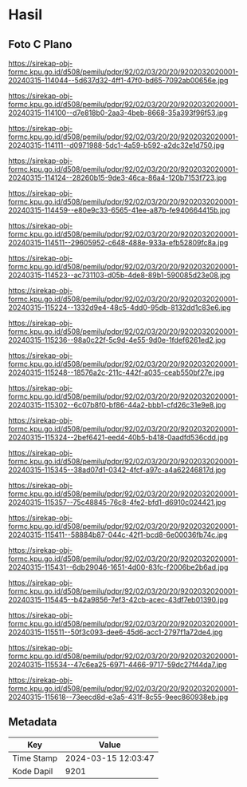 # Hasil

## Foto C Plano

https://sirekap-obj-formc.kpu.go.id/d508/pemilu/pdpr/92/02/03/20/20/9202032020001-20240315-114044--5d637d32-4ff1-47f0-bd65-7092ab00656e.jpg

https://sirekap-obj-formc.kpu.go.id/d508/pemilu/pdpr/92/02/03/20/20/9202032020001-20240315-114100--d7e818b0-2aa3-4beb-8668-35a393f96f53.jpg

https://sirekap-obj-formc.kpu.go.id/d508/pemilu/pdpr/92/02/03/20/20/9202032020001-20240315-114111--d0971988-5dc1-4a59-b592-a2dc32e1d750.jpg

https://sirekap-obj-formc.kpu.go.id/d508/pemilu/pdpr/92/02/03/20/20/9202032020001-20240315-114124--28260b15-9de3-46ca-86a4-120b7153f723.jpg

https://sirekap-obj-formc.kpu.go.id/d508/pemilu/pdpr/92/02/03/20/20/9202032020001-20240315-114459--e80e9c33-6565-41ee-a87b-fe940664415b.jpg

https://sirekap-obj-formc.kpu.go.id/d508/pemilu/pdpr/92/02/03/20/20/9202032020001-20240315-114511--29605952-c648-488e-933a-efb52809fc8a.jpg

https://sirekap-obj-formc.kpu.go.id/d508/pemilu/pdpr/92/02/03/20/20/9202032020001-20240315-114523--ac731103-d05b-4de8-89b1-590085d23e08.jpg

https://sirekap-obj-formc.kpu.go.id/d508/pemilu/pdpr/92/02/03/20/20/9202032020001-20240315-115224--1332d9e4-48c5-4dd0-95db-8132dd1c83e6.jpg

https://sirekap-obj-formc.kpu.go.id/d508/pemilu/pdpr/92/02/03/20/20/9202032020001-20240315-115236--98a0c22f-5c9d-4e55-9d0e-1fdef6261ed2.jpg

https://sirekap-obj-formc.kpu.go.id/d508/pemilu/pdpr/92/02/03/20/20/9202032020001-20240315-115248--18576a2c-211c-442f-a035-ceab550bf27e.jpg

https://sirekap-obj-formc.kpu.go.id/d508/pemilu/pdpr/92/02/03/20/20/9202032020001-20240315-115302--6c07b8f0-bf86-44a2-bbb1-cfd26c31e9e8.jpg

https://sirekap-obj-formc.kpu.go.id/d508/pemilu/pdpr/92/02/03/20/20/9202032020001-20240315-115324--2bef6421-eed4-40b5-b418-0aadfd536cdd.jpg

https://sirekap-obj-formc.kpu.go.id/d508/pemilu/pdpr/92/02/03/20/20/9202032020001-20240315-115345--38ad07d1-0342-4fcf-a97c-a4a62246817d.jpg

https://sirekap-obj-formc.kpu.go.id/d508/pemilu/pdpr/92/02/03/20/20/9202032020001-20240315-115357--75c48845-76c8-4fe2-bfd1-d6910c024421.jpg

https://sirekap-obj-formc.kpu.go.id/d508/pemilu/pdpr/92/02/03/20/20/9202032020001-20240315-115411--58884b87-044c-42f1-bcd8-6e00036fb74c.jpg

https://sirekap-obj-formc.kpu.go.id/d508/pemilu/pdpr/92/02/03/20/20/9202032020001-20240315-115431--6db29046-1651-4d00-83fc-f2006be2b6ad.jpg

https://sirekap-obj-formc.kpu.go.id/d508/pemilu/pdpr/92/02/03/20/20/9202032020001-20240315-115445--b42a9856-7ef3-42cb-acec-43df7eb01390.jpg

https://sirekap-obj-formc.kpu.go.id/d508/pemilu/pdpr/92/02/03/20/20/9202032020001-20240315-115511--50f3c093-dee6-45d6-acc1-2797f1a72de4.jpg

https://sirekap-obj-formc.kpu.go.id/d508/pemilu/pdpr/92/02/03/20/20/9202032020001-20240315-115534--47c6ea25-6971-4466-9717-59dc27f44da7.jpg

https://sirekap-obj-formc.kpu.go.id/d508/pemilu/pdpr/92/02/03/20/20/9202032020001-20240315-115618--73eecd8d-e3a5-431f-8c55-9eec860938eb.jpg


## Metadata

| Key        | Value               |
| ---------- | ------------------- |
| Time Stamp | 2024-03-15 12:03:47 |
| Kode Dapil | 9201                |



